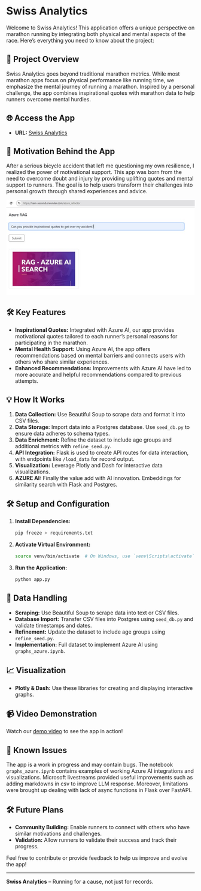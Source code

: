 # Swiss Analytics

Welcome to Swiss Analytics! This application offers a unique perspective on marathon running by integrating both physical and mental aspects of the race. Here’s everything you need to know about the project:

## 🚀 Project Overview

Swiss Analytics goes beyond traditional marathon metrics. While most marathon apps focus on physical performance like running time, we emphasize the mental journey of running a marathon. Inspired by a personal challenge, the app combines inspirational quotes with marathon data to help runners overcome mental hurdles.

## 🌐 Access the App

- **URL:** [Swiss Analytics](https://kam-second.onrender.com/)

## 📜 Motivation Behind the App

After a serious bicycle accident that left me questioning my own resilience, I realized the power of motivational support. This app was born from the need to overcome doubt and injury by providing uplifting quotes and mental support to runners. The goal is to help users transform their challenges into personal growth through shared experiences and advice.

![alt text](kam/static/assets/images/azure_cover.jpg)

## 🛠️ Key Features

- **Inspirational Quotes:** Integrated with Azure AI, our app provides motivational quotes tailored to each runner’s personal reasons for participating in the marathon.
- **Mental Health Support:** Using Azure AI, the app offers recommendations based on mental barriers and connects users with others who share similar experiences.
- **Enhanced Recommendations:** Improvements with Azure AI have led to more accurate and helpful recommendations compared to previous attempts.



## 💡 How It Works

1. **Data Collection:** Use Beautiful Soup to scrape data and format it into CSV files.
2. **Data Storage:** Import data into a Postgres database. Use `seed_db.py` to ensure data adheres to schema types.
3. **Data Enrichment:** Refine the dataset to include age groups and additional metrics with `refine_seed.py`.
4. **API Integration:** Flask is used to create API routes for data interaction, with endpoints like `/load_data` for record output.
5. **Visualization:** Leverage Plotly and Dash for interactive data visualizations.
6. **AZURE AI:** Finally the value add with AI innovation.  Embeddings for
similarity search with Flask and Postgres.

## 🛠️ Setup and Configuration

1. **Install Dependencies:**
   ```bash
   pip freeze > requirements.txt
   ```
2. **Activate Virtual Environment:**
   ```bash
   source venv/bin/activate  # On Windows, use `venv\Scripts\activate`
   ```
3. **Run the Application:**
   ```bash
   python app.py
   ```

## 🔄 Data Handling

- **Scraping:** Use Beautiful Soup to scrape data into text or CSV files.
- **Database Import:** Transfer CSV files into Postgres using `seed_db.py` and validate timestamps and dates.
- **Refinement:** Update the dataset to include age groups using `refine_seed.py`.
- **Implementation:** Full dataset to implement Azure AI using `graphs_azure.ipynb`.

## 📈 Visualization

- **Plotly & Dash:** Use these libraries for creating and displaying interactive graphs.

## 📹 Video Demonstration

Watch our [demo video](https://drive.google.com/file/d/1803szzAFOaZnbmmcTiGDK0iUmWEitYHW/view?usp=drive_link) to see the app in action!

## 🚧 Known Issues

The app is a work in progress and may contain bugs. The notebook `graphs_azure.ipynb` contains examples of working Azure AI integrations and visualizations.
Microsoft livestreams provided useful improvements such as adding markdowns in
csv to improve LLM response.  Moreover, limitations were brought up dealing with
lack of async functions in Flask over FastAPI.

## 🛠️ Future Plans

- **Community Building:** Enable runners to connect with others who have similar motivations and challenges.
- **Validation:** Allow runners to validate their success and track their progress.

Feel free to contribute or provide feedback to help us improve and evolve the app!

---

**Swiss Analytics** – Running for a cause, not just for records.

